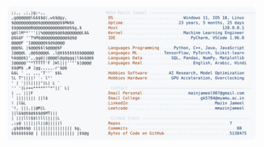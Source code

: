 <picture>
  <source srcset="https://raw.githubusercontent.com/mmazinjameel/mmazinjameel/main/dark_mode.svg?v=1746022222" media="(prefers-color-scheme: dark)">
  <img src="https://raw.githubusercontent.com/mmazinjameel/mmazinjameel/main/light_mode.svg?v=1746022222">
</picture>
